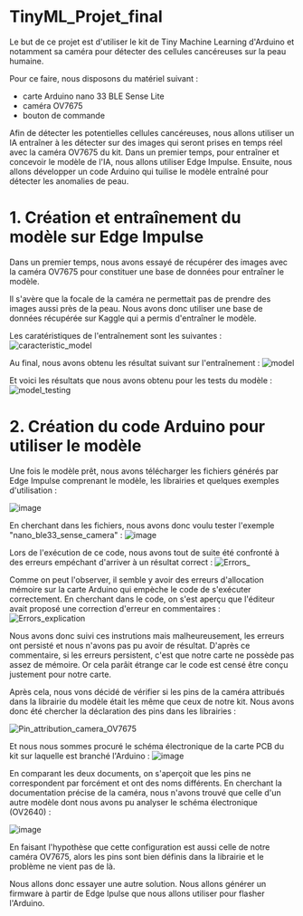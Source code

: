 # TinyML_Projet_final

Le but de ce projet est d'utiliser le kit de Tiny Machine Learning d'Arduino et notamment sa caméra pour détecter des cellules cancéreuses sur la peau humaine.

Pour ce faire, nous disposons du matériel suivant :
  - carte Arduino nano 33 BLE Sense Lite
  - caméra OV7675 
  - bouton de commande

Afin de détecter les potentielles cellules cancéreuses, nous allons utiliser un IA entraîner à les détecter sur des images qui seront prises en temps réel avec la caméra OV7675 du kit. Dans un premier temps, pour entraîner et concevoir le modèle de l'IA, nous allons utiliser Edge Impulse. Ensuite, nous allons développer un code Arduino qui tuilise le modèle entraîné pour détecter les anomalies de peau. 

# 1. Création et entraînement du modèle sur Edge Impulse

Dans un premier temps, nous avons essayé de récupérer des images avec la caméra OV7675 pour constituer une base de données pour entraîner le modèle. 

Il s'avère que la focale de la caméra ne permettait pas de prendre des images aussi près de la peau. Nous avons donc utiliser une base de données récupérée sur Kaggle qui a permis d'entraîner le modèle. 

Les caratéristiques de l'entraînement sont les suivantes :
![caracteristic_model](https://user-images.githubusercontent.com/92917769/216769477-3fe07546-200b-4d78-bdca-8b7939eaf94a.png)

Au final, nous avons obtenu les résultat suivant sur l'entraînement :
![model](https://user-images.githubusercontent.com/92917769/216769511-690fe6a6-b810-4c4e-a414-2a228a695e1c.png)

Et voici les résultats que nous avons obtenu pour les tests du modèle :
![model_testing](https://user-images.githubusercontent.com/92917769/216769531-596bd68f-685f-4196-8c71-7e79d1011971.png)

# 2. Création du code Arduino pour utiliser le modèle

Une fois le modèle prêt, nous avons télécharger les fichiers générés par Edge Impulse comprenant le modèle, les librairies et quelques exemples d'utilisation :

![image](https://user-images.githubusercontent.com/92917769/216769650-c92924aa-0344-4cad-8bd7-8f768c2cec6d.png)

En cherchant dans les fichiers, nous avons donc voulu tester l'exemple "nano_ble33_sense_camera" :
![image](https://user-images.githubusercontent.com/92917769/216769710-a6ccf9ce-5d42-4f7a-894c-deabd08ee832.png)

Lors de l'exécution de ce code, nous avons tout de suite été confronté à des erreurs empéchant d'arriver à un résultat correct :
![Errors_](https://user-images.githubusercontent.com/92917769/216769761-edcdf598-698a-40a8-86de-51deb72f16f4.png)

Comme on peut l'observer, il semble y avoir des erreurs d'allocation mémoire sur la carte Arduino qui empèche le code de s'exécuter correctement.
En cherchant dans le code, on s'est aperçu que l'éditeur avait proposé une correction d'erreur en commentaires :
![Errors_explication](https://user-images.githubusercontent.com/92917769/216769805-7b74a224-d1e3-4f99-9f19-297a262caf82.png)

Nous avons donc suivi ces instrutions mais malheureusement, les erreurs ont persisté et nous n'avons pas pu avoir de résultat. 
D'après ce commentaire, si les erreurs persistent, c'est que notre carte ne possède pas assez de mémoire. Or cela parâit étrange car le code est censé être conçu justement pour notre carte. 

Après cela, nous vons décidé de vérifier si les pins de la caméra attribués dans la librairie du modèle était les même que ceux de notre kit. 
Nous avons donc été chercher la déclaration des pins dans les librairies :

![Pin_attribution_camera_OV7675](https://user-images.githubusercontent.com/92917769/216770112-03d9ca19-9d1b-4a78-a54b-54ff4d762e6d.png)

Et nous nous sommes procuré le schéma électronique de la carte PCB du kit sur laquelle est branché l'Arduino :
![image](https://user-images.githubusercontent.com/92917769/216770107-17d380ce-25a3-4d84-8c0f-be4a2bd531ad.png)

En comparant les deux documents, on s'aperçoit que les pins ne correspondent par forcément et ont des noms différents.
En cherchant la documentation précise de la caméra, nous n'avons trouvé que celle d'un autre modèle dont nous avons pu analyser le schéma électronique (OV2640) :

![image](https://user-images.githubusercontent.com/92917769/216770815-72e9a58c-278e-4700-8328-250d5c35f114.png)

En faisant l'hypothèse que cette configuration est aussi celle de notre caméra OV7675, alors les pins sont bien définis dans la librairie et le problème ne vient pas de là. 

Nous allons donc essayer une autre solution. Nous allons générer un firmware à partir de Edge Ipulse que nous allons utiliser pour flasher l'Arduino.
